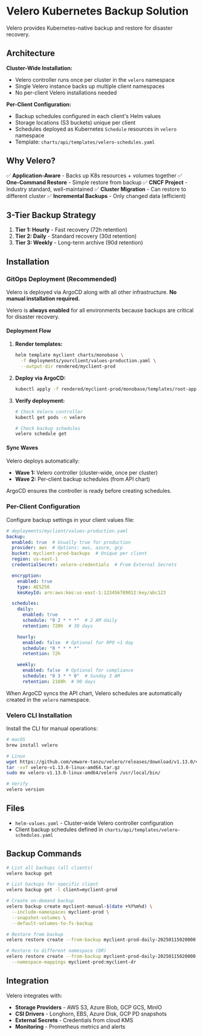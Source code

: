 # Velero Kubernetes Backup Solution

Velero provides Kubernetes-native backup and restore for disaster recovery.

## Architecture

**Cluster-Wide Installation:**
- Velero controller runs once per cluster in the `velero` namespace
- Single Velero instance backs up multiple client namespaces
- No per-client Velero installations needed

**Per-Client Configuration:**
- Backup schedules configured in each client's Helm values
- Storage locations (S3 buckets) unique per client
- Schedules deployed as Kubernetes `Schedule` resources in `velero` namespace
- Template: `charts/api/templates/velero-schedules.yaml`

## Why Velero?

✅ **Application-Aware** - Backs up K8s resources + volumes together
✅ **One-Command Restore** - Simple restore from backup
✅ **CNCF Project** - Industry standard, well-maintained
✅ **Cluster Migration** - Can restore to different cluster
✅ **Incremental Backups** - Only changed data (efficient)

## 3-Tier Backup Strategy

1. **Tier 1: Hourly** - Fast recovery (72h retention)
2. **Tier 2: Daily** - Standard recovery (30d retention)
3. **Tier 3: Weekly** - Long-term archive (90d retention)

## Installation

### GitOps Deployment (Recommended)

Velero is deployed via ArgoCD along with all other infrastructure. **No manual installation required.**

Velero is **always enabled** for all environments because backups are critical for disaster recovery.

#### Deployment Flow

1. **Render templates:**
   ```bash
   helm template myclient charts/monobase \
     -f deployments/yourclient/values-production.yaml \
     --output-dir rendered/myclient-prod
   ```

2. **Deploy via ArgoCD:**
   ```bash
   kubectl apply -f rendered/myclient-prod/monobase/templates/root-app.yaml
   ```

3. **Verify deployment:**
   ```bash
   # Check Velero controller
   kubectl get pods -n velero

   # Check backup schedules
   velero schedule get
   ```

#### Sync Waves

Velero deploys automatically:

- **Wave 1:** Velero controller (cluster-wide, once per cluster)
- **Wave 2:** Per-client backup schedules (from API chart)

ArgoCD ensures the controller is ready before creating schedules.

### Per-Client Configuration

Configure backup settings in your client values file:

```yaml
# deployments/myclient/values-production.yaml
backup:
  enabled: true  # Usually true for production
  provider: aws  # Options: aws, azure, gcp
  bucket: myclient-prod-backups  # Unique per client
  region: us-east-1
  credentialSecret: velero-credentials  # From External Secrets

  encryption:
    enabled: true
    type: AES256
    kmsKeyId: arn:aws:kms:us-east-1:123456789012:key/abc123

  schedules:
    daily:
      enabled: true
      schedule: "0 2 * * *"  # 2 AM daily
      retention: 720h  # 30 days

    hourly:
      enabled: false  # Optional for RPO <1 day
      schedule: "0 * * * *"
      retention: 72h

    weekly:
      enabled: false  # Optional for compliance
      schedule: "0 3 * * 0"  # Sunday 3 AM
      retention: 2160h  # 90 days
```

When ArgoCD syncs the API chart, Velero schedules are automatically created in the `velero` namespace.

### Velero CLI Installation

Install the CLI for manual operations:

```bash
# macOS
brew install velero

# Linux
wget https://github.com/vmware-tanzu/velero/releases/download/v1.13.0/velero-v1.13.0-linux-amd64.tar.gz
tar -xvf velero-v1.13.0-linux-amd64.tar.gz
sudo mv velero-v1.13.0-linux-amd64/velero /usr/local/bin/

# Verify
velero version
```

## Files

- `helm-values.yaml` - Cluster-wide Velero controller configuration
- Client backup schedules defined in `charts/api/templates/velero-schedules.yaml`

## Backup Commands

```bash
# List all backups (all clients)
velero backup get

# List backups for specific client
velero backup get -l client=myclient-prod

# Create on-demand backup
velero backup create myclient-manual-$(date +%Y%m%d) \
  --include-namespaces myclient-prod \
  --snapshot-volumes \
  --default-volumes-to-fs-backup

# Restore from backup
velero restore create --from-backup myclient-prod-daily-20250115020000

# Restore to different namespace (DR)
velero restore create --from-backup myclient-prod-daily-20250115020000 \
  --namespace-mappings myclient-prod:myclient-dr
```

## Integration

Velero integrates with:
- **Storage Providers** - AWS S3, Azure Blob, GCP GCS, MinIO
- **CSI Drivers** - Longhorn, EBS, Azure Disk, GCP PD snapshots
- **External Secrets** - Credentials from cloud KMS
- **Monitoring** - Prometheus metrics and alerts
